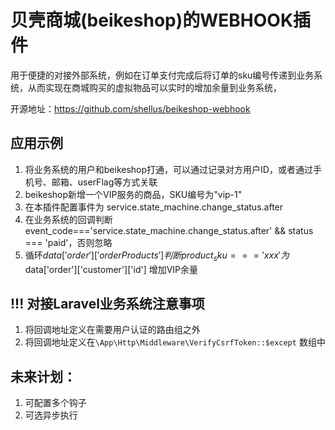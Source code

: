 # 贝壳商城(beikeshop)的WEBHOOK插件
用于便捷的对接外部系统，例如在订单支付完成后将订单的sku编号传递到业务系统，从而实现在商城购买的虚拟物品可以实时的增加余量到业务系统，

开源地址：https://github.com/shellus/beikeshop-webhook

## 应用示例
1. 将业务系统的用户和beikeshop打通，可以通过记录对方用户ID，或者通过手机号、邮箱、userFlag等方式关联
2. beikeshop新增一个VIP服务的商品，SKU编号为"vip-1"
3. 在本插件配置事件为 service.state_machine.change_status.after
4. 在业务系统的回调判断event_code==='service.state_machine.change_status.after' && status === 'paid'，否则忽略
5. 循环$data['order']['orderProducts'] 判断product_sku==='xxx'为$data['order']['customer']['id'] 增加VIP余量

## !!! 对接Laravel业务系统注意事项
1. 将回调地址定义在需要用户认证的路由组之外
2. 将回调地址定义在`\App\Http\Middleware\VerifyCsrfToken::$except` 数组中

## 未来计划：
1. 可配置多个钩子
2. 可选异步执行
